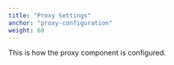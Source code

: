 ```yaml
---
title: "Proxy Settings"
anchor: "proxy-configuration"
weight: 60
---
```


This is how the proxy component is configured.

